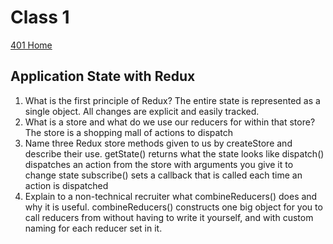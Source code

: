 # Class 1

[401 Home](../home401.md)

## Application State with Redux

1. What is the first principle of Redux?
  The entire state is represented as a single object. All changes are explicit and easily tracked.
2. What is a store and what do we use our reducers for within that store?
  The store is a shopping mall of actions to dispatch
3. Name three Redux store methods given to us by createStore and describe their use.
  getState() returns what the state looks like
  dispatch() dispatches an action from the store with arguments you give it to change state
  subscribe() sets a callback that is called each time an action is dispatched
4. Explain to a non-technical recruiter what combineReducers() does and why it is useful.
  combineReducers() constructs one big object for you to call reducers from without having to write it yourself, and with custom naming for each reducer set in it.
  